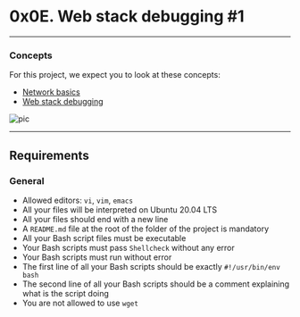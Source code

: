 # 0x0E. Web stack debugging #1

----
### Concepts
For this project, we expect you to look at these concepts:
* [Network basics](https://intranet.alxswe.com/concepts/33)
* [Web stack debugging](https://intranet.alxswe.com/concepts/68)

![pic](https://s3.amazonaws.com/intranet-projects-files/holbertonschool-sysadmin_devops/271/B4eeypV.jpg)

-----
## Requirements
### General
* Allowed editors: `vi`, `vim`, `emacs`
* All your files will be interpreted on Ubuntu 20.04 LTS
* All your files should end with a new line
* A `README.md` file at the root of the folder of the project is mandatory
* All your Bash script files must be executable
* Your Bash scripts must pass `Shellcheck` without any error
* Your Bash scripts must run without error
* The first line of all your Bash scripts should be exactly `#!/usr/bin/env bash`
* The second line of all your Bash scripts should be a comment explaining what is the script doing
* You are not allowed to use `wget`